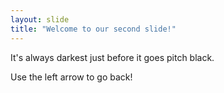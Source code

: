 ```yaml
---
layout: slide
title: "Welcome to our second slide!"
---
```

It's always darkest just before it goes pitch black.

Use the left arrow to go back!
